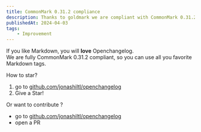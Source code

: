 ```yaml
---
title: CommonMark 0.31.2 compliance
description: Thanks to goldmark we are compliant with CommonMark 0.31.2 
publishedAt: 2024-04-03
tags:
    - Improvement
---
```


If you like Markdown, you will **love** Openchangelog.  
We are fully CommonMark 0.31.2 compliant, so you can use all you favorite Markdown tags.

How to star?
1. go to [github.com/jonashiltl/openchangelog](https://github.com/jonashiltl/openchangelog)
2. Give a Star!  

Or want to contribute ?
- go to [github.com/jonashiltl/openchangelog](https://github.com/jonashiltl/openchangelog)
- open a PR

